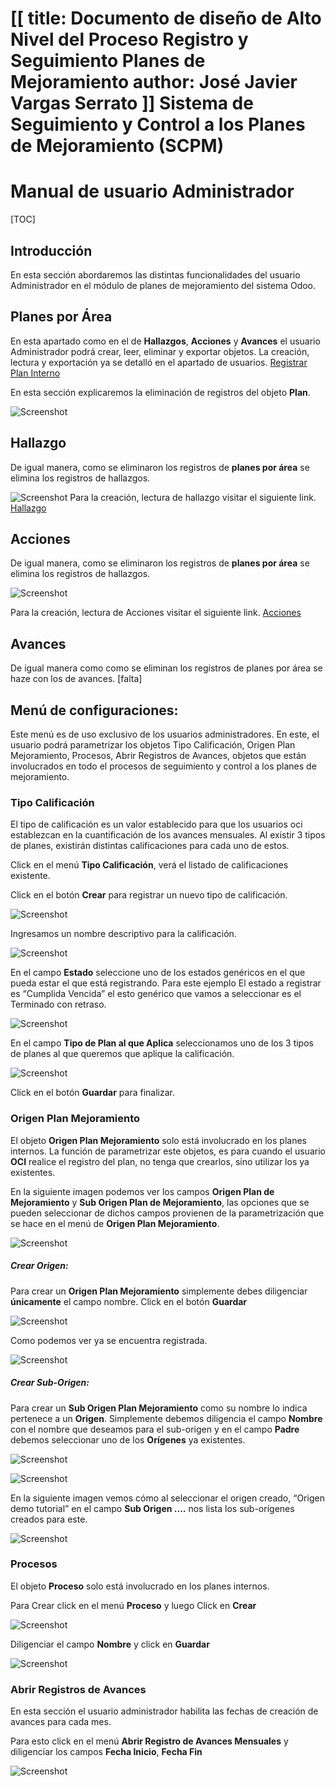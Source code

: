 [[
title: Documento de diseño de Alto Nivel del Proceso Registro y Seguimiento Planes de Mejoramiento
author: José Javier Vargas Serrato
]]
Sistema de Seguimiento y Control a los Planes de Mejoramiento (SCPM)
===================================================================

Manual de usuario Administrador
============================

[TOC]

Introducción
--------------------------------
En esta sección abordaremos las distintas funcionalidades del usuario Administrador en el módulo de planes de mejoramiento del sistema Odoo.

## Planes por Área
En esta apartado como en el de **Hallazgos**, **Acciones** y **Avances** el usuario Administrador podrá crear, leer, eliminar y exportar objetos.  La creación, lectura y exportación ya se detalló en el apartado de usuarios. [Registrar Plan Interno](/planes_de_mejoramiento/documentacion/usuario_oci.html)

En esta sección explicaremos la eliminación de registros del objeto **Plan**.

![Screenshot](../img/Selection_023.png)

## Hallazgo
De igual manera, como se eliminaron los registros de **planes por área** se elimina los registros de hallazgos.

![Screenshot](../img/Selection_024.png)
Para la creación, lectura de hallazgo visitar el siguiente link.  [Hallazgo](/planes_de_mejoramiento/documentacion/usuario_oci.html)

## Acciones
De igual manera, como se eliminaron los registros de **planes por área** se elimina los registros de hallazgos.

![Screenshot](../img/Selection_025.png)

Para la creación, lectura de Acciones visitar el siguiente link. [Acciones](/planes_de_mejoramiento/documentacion/usuario_oci.html)

## Avances
De igual manera como como se eliminan los registros de planes por área se haze con los de avances.
[falta]

## Menú de configuraciones:
Este menú es de uso exclusivo de los usuarios administradores. En este, el usuario podrá parametrizar los objetos Tipo Calificación, Origen Plan Mejoramiento, Procesos, Abrir Registros de Avances, objetos que están involucrados en todo el procesos de seguimiento y control a los planes de mejoramiento.

### Tipo Calificación
El tipo de calificación es un valor establecido para que los usuarios oci establezcan en la cuantificación de los avances mensuales. Al existir 3 tipos de planes, existirán distintas calificaciones para cada uno de estos.

Click en el menú **Tipo Calificación**, verá el listado de calificaciones existente.

Click en el botón **Crear** para registrar un nuevo tipo de calificación.

![Screenshot](../img/Selection_026.png)

Ingresamos un nombre descriptivo para la calificación.

![Screenshot](../img/Selection_027.png)

En el campo **Estado** seleccione uno de los estados genéricos en el que pueda estar el que está registrando. Para este ejemplo  El estado a registrar es “Cumplida Vencida” el esto genérico que vamos a seleccionar es el Terminado con retraso.

![Screenshot](../img/Selection_028.png)

En el campo **Tipo de Plan al que Aplica**  seleccionamos uno de los 3 tipos de planes al que queremos que aplique la calificación.

![Screenshot](../img/Selection_029.png)

Click en el botón **Guardar** para finalizar.

### Origen Plan Mejoramiento
El objeto **Origen Plan Mejoramiento** solo está involucrado en los planes internos. La función de parametrizar este objetos,  es para cuando el usuario **OCI** realice el registro del plan, no tenga que crearlos, sino utilizar los ya existentes.

En la siguiente imagen podemos ver los campos **Origen Plan de Mejoramiento** y  **Sub Origen Plan de Mejoramiento**, las opciones que se pueden seleccionar de dichos campos provienen de la parametrización que se hace en el menú de **Origen Plan Mejoramiento**.

![Screenshot](../img/Selection_030.png)
##### Crear Origen:
Para crear un **Origen Plan Mejoramiento**  simplemente debes diligenciar **únicamente** el campo nombre.
Click en el botón **Guardar**

![Screenshot](../img/Selection_031.png)

Como podemos ver ya se encuentra registrada.

![Screenshot](../img/Selection_032.png)

##### Crear Sub-Origen:
Para crear un **Sub Origen Plan Mejoramiento**  como su nombre lo indica pertenece a un **Origen**.  Simplemente debemos diligencia el campo **Nombre** con el nombre que deseamos para el sub-origen y en el campo **Padre** debemos seleccionar uno de los **Orígenes** ya existentes.

![Screenshot](../img/Selection_033.png)

![Screenshot](../img/Selection_034.png)

En la siguiente imagen vemos cómo al seleccionar el origen creado, “Origen demo tutorial” en el campo **Sub Origen ….** nos lista los sub-orígenes creados para este.

![Screenshot](../img/Selection_035.png)

### Procesos
El objeto **Proceso** solo está involucrado en los planes internos.

Para Crear click en el menú **Proceso**  y luego Click en **Crear**

![Screenshot](../img/Selection_037.png)

Diligenciar el campo **Nombre**  y click en **Guardar**

![Screenshot](../img/Selection_036.png)

### Abrir Registros de Avances

En esta sección el usuario administrador habilita las fechas de creación de avances para cada mes.

Para esto click en el menú **Abrir Registro de Avances Mensuales** y diligenciar los campos **Fecha Inicio**, **Fecha Fin**

![Screenshot](../img/Selection_038.png)
